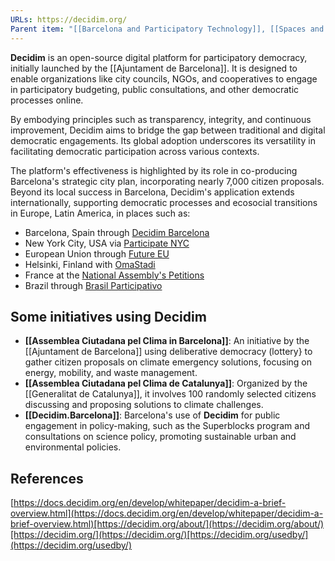 ```yaml
---
URLs: https://decidim.org/
Parent item: "[[Barcelona and Participatory Technology]], [[Spaces and Project Incubators]], [[Technology and Innovation]]"
---
```

**Decidim** is an open-source digital platform for participatory democracy, initially launched by the [[Ajuntament de Barcelona]]. It is designed to enable organizations like city councils, NGOs, and cooperatives to engage in participatory budgeting, public consultations, and other democratic processes online. 

By embodying principles such as transparency, integrity, and continuous improvement, Decidim aims to bridge the gap between traditional and digital democratic engagements. Its global adoption underscores its versatility in facilitating democratic participation across various contexts.

The platform's effectiveness is highlighted by its role in co-producing Barcelona's strategic city plan, incorporating nearly 7,000 citizen proposals. Beyond its local success in Barcelona, Decidim's application extends internationally, supporting democratic processes and ecosocial transitions in Europe, Latin America, in places such as:

- Barcelona, Spain through [Decidim Barcelona](https://www.decidim.barcelona/)
- New York City, USA via [Participate NYC](https://www.participate.nyc.gov/)
- European Union through [Future EU](https://futureu.europa.eu/)
- Helsinki, Finland with [OmaStadi](https://omastadi.hel.fi/)
- France at the [National Assembly's Petitions](https://petitions.assemblee-nationale.fr/)
- Brazil through [Brasil Participativo](https://brasilparticipativo.presidencia.gov.br/)

## Some initiatives using Decidim

- **[[Assemblea Ciutadana pel Clima in Barcelona]]**: An initiative by the [[Ajuntament de Barcelona]] using deliberative democracy (lottery} to gather citizen proposals on climate emergency solutions, focusing on energy, mobility, and waste management.
- **[[Assemblea Ciutadana pel Clima de Catalunya]]**: Organized by the [[Generalitat de Catalunya]], it involves 100 randomly selected citizens discussing and proposing solutions to climate challenges.
- **[[Decidim.Barcelona]]**: Barcelona's use of **Decidim** for public engagement in policy-making, such as the Superblocks program and consultations on science policy, promoting sustainable urban and environmental policies.

## References

[https://docs.decidim.org/en/develop/whitepaper/decidim-a-brief-overview.html](https://docs.decidim.org/en/develop/whitepaper/decidim-a-brief-overview.html)[https://decidim.org/about/](https://decidim.org/about/)[https://decidim.org/](https://decidim.org/)[https://decidim.org/usedby/](https://decidim.org/usedby/)